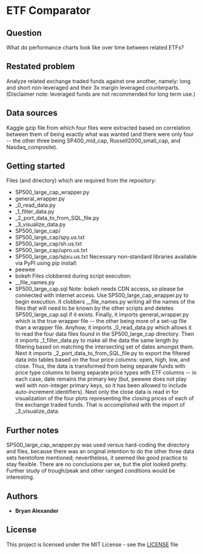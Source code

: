 # ETF Comparator
## Question
What do performance charts look like over time between related ETFs?
## Restated problem
Analyze related exchange traded funds against one another, namely:
long and short non-leveraged and their 3x margin leveraged counterparts.
(Disclaimer note: leveraged funds are not recommended for long term use.)
## Data sources
Kaggle gzip file from which four files were extracted based on correlation between them of being exactly what was wanted (and there were only four -- the other three being SP400_mid_cap, Russell2000_small_cap, and Nasdaq_composite).
## Getting started
Files (and directory) which are required from the repository:
   * SP500_large_cap_wrapper.py
   * general_wrapper.py
   * _0_read_data.py
   * _1_filter_data.py
   * _2_port_data_to_from_SQL_file.py
   * _3_visualize_data.py
   * SP500_large_cap/
   * SP500_large_cap/spy.us.txt
   * SP500_large_cap/sh.us.txt
   * SP500_large_cap/upro.us.txt
   * SP500_large_cap/spxu.us.txt
Necessary non-standard libraries available via PyPI using pip install:
   * peewee
   * bokeh
Files clobbered during script execution:
   * __file_names.py
   * SP500_large_cap.sql
Note: bokeh needs CDN access, so please be connected with internet access.
Use SP500_large_cap_wrapper.py to begin execution. It clobbers __file_names.py writing all the names of the files that will need to be known by the other scripts and deletes SP500_large_cap.sql if it exists. Finally, it imports general_wrapper.py which is the true wrapper file -- the other being more of a set-up file than a wrapper file. Anyhow, it imports _0_read_data.py which allows it to read the four data files found in the SP500_large_cap directory. Then it imports _1_filter_data.py to make all the data the same length by filtering based on matching the intersecting set of dates amongst them. Next it imports _2_port_data_to_from_SQL_file.py to export the filtered data into tables based on the four price columns: open, high, low, and close. Thus, the data is transformed from being separate funds with price type columns to being separate price types with ETF columns -- in each case, date remains the primary key (but, peewee does not play well with non-integer primary keys, so it has been allowed to include auto-increment identifiers). Next only the close data is read in for visualization of the four plots representing the closing prices of each of the exchange traded funds. That is accomplished with the import of _3_visualize_data.
## Further notes
SP500_large_cap_wrapper.py was used versus hard-coding the directory and files, because there was an original intention to do the other three data sets heretofore mentioned; nevertheless, it seemed like good practice to stay flexible. There are no conclusions per se, but the plot looked pretty. Further study of trough/peak and other ranged conditions would be interesting.
## Authors
   * **Bryan Alexander**
## License
This project is licensed under the MIT License - see the [LICENSE](LICENSE) file